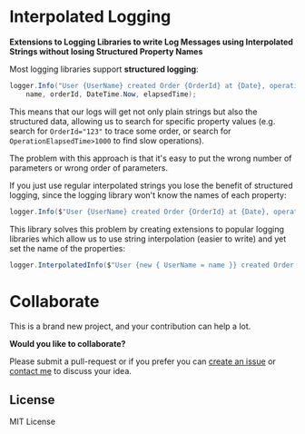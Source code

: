 # Interpolated Logging

**Extensions to Logging Libraries to write Log Messages using Interpolated Strings without losing Structured Property Names**

Most logging libraries support **structured logging**:

```cs
logger.Info("User {UserName} created Order {OrderId} at {Date}, operation took {OperationElapsedTime}ms", 
    name, orderId, DateTime.Now, elapsedTime);
```

This means that our logs will get not only plain strings but also the structured data, allowing us to search for specific property values (e.g. search for `OrderId="123"` to trace some order, or search for `OperationElapsedTime>1000` to find slow operations).  

The problem with this approach is that it's easy to put the wrong number of parameters or wrong order of parameters.

If you just use regular interpolated strings you lose the benefit of structured logging, since the logging library won't know the names of each property:

```cs
logger.Info($"User {UserName} created Order {OrderId} at {Date}, operation took {OperationElapsedTime}ms");
```

This library solves this problem by creating extensions to popular logging libraries which allow us to use string interpolation (easier to write) and yet set the name of the properties:

```cs
logger.InterpolatedInfo($"User {new { UserName = name }} created Order {new { OrderId = orderId}} at {new { Date = now }}, operation took {new { OperationElapsedTime = elapsedTime }}ms");
```


# Collaborate

This is a brand new project, and your contribution can help a lot.  

**Would you like to collaborate?**  

Please submit a pull-request or if you prefer you can [create an issue](https://github.com/Drizin/InterpolatedLogging/issues) or [contact me](http://drizin.io/pages/Contact/) to discuss your idea.

## License
MIT License
